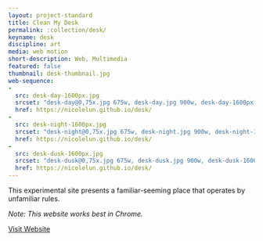 ```yaml
---
layout: project-standard
title: Clean My Desk
permalink: :collection/desk/
keyname: desk
discipline: art
media: web motion
short-description: Web, Multimedia
featured: false
thumbnail: desk-thumbnail.jpg
web-sequence: 
- 
  src: desk-day-1600px.jpg
  srcset: "desk-day@0,75x.jpg 675w, desk-day.jpg 900w, desk-day-1600px.jpg 1600w"
  href: https://nicolelun.github.io/desk/
- 
  src: desk-night-1600px.jpg
  srcset: "desk-night@0,75x.jpg 675w, desk-night.jpg 900w, desk-night-1600px.jpg 1600w"
  href: https://nicolelun.github.io/desk/
- 
  src: desk-dusk-1600px.jpg
  srcset: "desk-dusk@0,75x.jpg 675w, desk-dusk.jpg 900w, desk-dusk-1600px.jpg 1600w"
  href: https://nicolelun.github.io/desk/
---
```


This experimental site presents a familiar-seeming place that operates by unfamiliar rules. <!-- Inspired by the notion of objects with their own will, this  subtly resistant world operates by its own rules.-->

_Note: This website works best in Chrome._ 

<a class="learn-more" href="https://nicolelun.github.io/desk/" target="_blank">Visit Website<span class="lg-right-arrow"></span></a>

